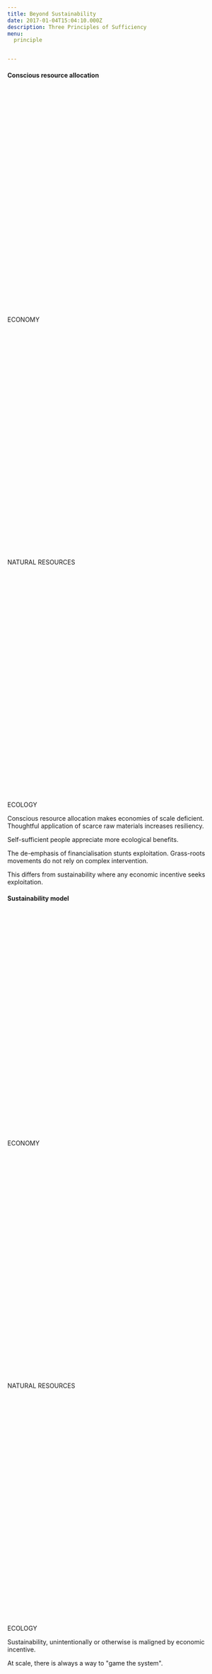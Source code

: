 ```yaml
---
title: Beyond Sustainability
date: 2017-01-04T15:04:10.000Z
description: Three Principles of Sufficiency
menu:
  principle


---
```


<!--
#assignment: Conscious resource allocation
#location: Global
#image: /img/DSCN0436-2x.JPG
#subhead: "Conscious resource allocation"
#snippet: https://codepen.io/inspiredlabs/pen/dBxGmM?editors=1100
-->

<!-- {{<flickity src="img/1da1f2-twitter.svg" title="Beginning construction" color="white" selectCell="flkty.selectCell( value, isWrapped, isInstant )" >}} -->

#### Conscious resource allocation

<div class="fl w-100 f8 f6-m f5-l tc mt4 mb4" id=conscious-resource-allocation>
<div class="w-third pr2 fl">
<svg viewBox="0 0 128 128" class="bg-gray br-100 mr-auto ml-auto no-select" alt="">
	<use xlink:href="#croxx"></use>
</svg>
<p>ECONOMY</p>
</div>
<div class="w-third f8 f6-m f5-l tc pr1 pl1 fl">
<svg viewBox="0 0 128 128" class="bg-dark-green br-100 mr-auto ml-auto no-select" alt="">
<use xlink:href="#up-arrow"></use>
</svg>
<p>NATURAL RESOURCES</p>
</div>
<div class="w-third f8 f6-m f5-l tc pl2 fl">
<svg viewBox="0 0 128 128" class="bg-dark-green br-100 mr-auto ml-auto no-select" alt="">
<use xlink:href="#up-arrow"></use>
</svg>
<p>ECOLOGY</p>
</div>
</div>


Conscious resource allocation makes economies of scale deficient. Thoughtful application of scarce raw materials increases resiliency.

Self-sufficient people appreciate more ecological benefits.

The de-emphasis of financialisation stunts exploitation. Grass-roots movements do not rely on complex intervention.

This differs from sustainability where any economic incentive seeks exploitation.

#### Sustainability model


<div class="fl w-100 f8 f6-m f5-l tc mt4 mb4" id=sustainability>
<div class="w-third pr2 fl">
<svg viewBox="0 0 128 128" class="bg-beacon br-100 mr-auto ml-auto no-select" alt="">
	<use xlink:href="#up-arrow"></use>
</svg>
<p>ECONOMY</p>
</div>
<div class="w-third f8 f6-m f5-l tc pr1 pl1 fl">
<svg viewBox="0 0 128 128" class="bg-red br-100 mr-auto ml-auto no-select" alt="">
<use xlink:href="#down-arrow"></use>
</svg>
<p>NATURAL RESOURCES</p>
</div>
<div class="w-third f8 f6-m f5-l tc pl2 fl">
<svg viewBox="0 0 128 128" class="bg-red br-100 mr-auto ml-auto no-select" alt="">
<use xlink:href="#down-arrow"></use>
</svg>
<p>ECOLOGY</p>
</div>
</div><!-- id=conscious-resource-allocation -->

Sustainability, unintentionally or otherwise is maligned by economic incentive.

At scale, there is always a way to "game the system".

